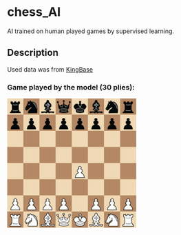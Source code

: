 # chess_AI

AI trained on human played games by supervised learning.

## Description

Used data was from [KingBase](http://www.kingbase-chess.net/)

### Game played by the model (30 plies):
<img src="game.gif" width="300"/>
